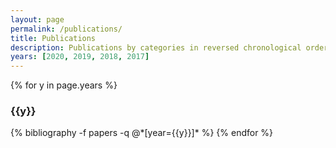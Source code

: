 ```yaml
---
layout: page
permalink: /publications/
title: Publications
description: Publications by categories in reversed chronological order. Generated by jekyll-scholar.
years: [2020, 2019, 2018, 2017]
---
```


{% for y in page.years %}
  <h3 class="year">{{y}}</h3>
  {% bibliography -f papers -q @*[year={{y}}]* %}
{% endfor %}
